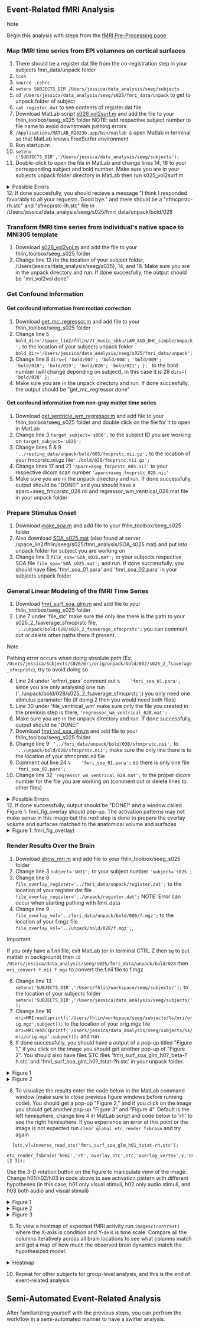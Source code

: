 ## Event-Related fMRI Analysis 
>[!NOTE]
> Begin this analysis with steps from the [fMRI Pre-Processing page](https://github.com/Lin-Brain-Lab/fMRI-Analysis-For-Mac/blob/main/fMRI%20Pre-Processing.md)
### Map fMRI time series from EPI volumnes on cortical surfaces
1. There should be a register.dat file from the co-registration step in your subjects fmri_data/unpack folder
2. `tcsh`
3. `source .cshrc`
4. `setenv SUBJECTS_DIR /Users/jessica/data_analysis/seeg/subjects`
5. `cd /Users/jessica/data_analysis/seeg/s025/fmri_data/unpack` to get to unpack folder of subject
6. `cat register.dat` to see contents of register.dat file
7. Download MatLab script [s026_vol2surf.m](https://github.com/fahsuanlin/labmanual/blob/master/scripts/s026_vol2surf.m) and add the file to your fhlin_toolbox/seeg_s025 folder NOTE: add respective subject number to file name to avoid downstream pathing errors
8. `/Applications/MATLAB_R2023b.app/bin/matlab &` open Matlab in terminal so that MatLab knows FreeSurfer environment
9. Run startup.m 
10. `setenv ('SUBJECTS_DIR','/Users/jessica/data_analysis/seeg/subjects');`
12. Double-click to open the file in MatLab and change lines 14, 18 to your corresponding subject and bold number. Make sure you are in your subjects unpack folder directory in MatLab then run s025_vol2surf.m
  <details>
    <summary>Possible Errors</summary>
If you get an error `/Users/jessica/data_analysis/seeg/subjects/fsaverage/surf/lh.inflated : No such file or directory` try duplicating and putting the fsaverage folder from the FreeSurfer application into your Subjects folder
  </details>
12. If done succesfully, you should recieve a message "I think I responded favorably to all your requests. Good bye." and there should be a "sfmcprstc-rh.stc" and "sfmcprstc-lh.stc" file in /Users/jessica/data_analysis/seeg/s025/fmri_data/unpack/bold/028

### Transform fMRI time series from individual's native space to MNI305 template
1. Download [s026_vol2vol.m](https://github.com/fahsuanlin/labmanual/blob/master/scripts/s026_vol2vol.m) and add the file to your fhlin_toolbox/seeg_s025 folder
2. Change line 12 (to the location of your subject folder, /Users/jessica/data_analysis/seeg/s025), 14, and 18. Make sure you are in the unpack directory and run. If done succesfully, the output should be "mri_vol2vol done" 

### Get Confound Information
#### Get confound information from motion correction
1. Download [get_mc_regressor.m](https://github.com/fahsuanlin/labmanual/blob/master/scripts/get_mc_regressor.m) and add file to your fhlin_toolbox/seeg_s025 folder 
2. Change line 5 `bold_dir='/space_lin2/fhlin/7t_music_skku/LAM_AUD_BHC_simple/unpack';` to the location of your subjects unpack folder `bold_dir='/Users/jessica/data_analysis/seeg/s025/fmri_data/unpack';`
3. Change line 8 `dirs={
'bold/007';
'bold/008';
'bold/009';
'bold/018';
'bold/019';
'bold/020';
'bold/021';
};
`
to the bold number (will change depending on subject), in this case it is 28
`dirs={
'bold/028'
};` 
5. Make sure you are in the unpack directory and run. If done succesfully, the output should be "get_mc_regressor done" 

#### Get confound information from non-gray matter time series
1. Download [get_ventricle_wm_regressor.m](https://github.com/fahsuanlin/labmanual/blob/master/scripts/get_ventricle_wm_regressor.m) and add file to your fhlin_toolbox/seeg_s025 folder and double click on the file for it to open in MatLab
2. Change line 3 `target_subject='s006';` to the subject ID you are working on `target_subject='s025';` 
3. Change lines 5 & 9 `'../resting_data/unpack/bold/005/fmcprstc.nii.gz';` to the location of your fmcprstc.nii.gz file`'./bold/028/fmcprstc.nii.gz';` 
4. Change lines 17 and 21 `'aparc+aseg_fmcprstc_005.nii'` to your respective dicom scan number `'aparc+aseg_fmcprstc_028.nii'`  
6. Make sure you are in the unpack directory and run. If done successfully, output should be "DONE!" and you should have a aparc+aseg_fmcprstc_028.nii and regressor_wm_ventrical_028.mat file in your unpack folder

### Prepare Stimulus Onset
1. Download [make_soa.m](https://github.com/fahsuanlin/labmanual/blob/master/scripts/make_soa.m) and add file to your fhlin_toolbox/seeg_s025 folder 
2. Also download [SOA_s025.mat](https://github.com/fahsuanlin/labmanual/blob/master/scripts/SOA_s026.mat) (also found at server /space_lin2/fhlin/seeg/s025/fmri_analysis/SOA_s025.mat) and put into unpack folder for subject you are working on
3. Change line 3 `file_soa='SOA_s026.mat';` to your subjects respective SOA file `file_soa='SOA_s025.mat';` and run. If done successfully, you should have files 'fmri_soa_01.para' and 'fmri_soa_02.para' in your subjects unpack folder

### General Linear Modeling of the fMRI Time Series
1. Download [fmri_surf_soa_glm.m](https://github.com/fahsuanlin/labmanual/blob/master/scripts/fmri_surf_soa_glm.m) and add file to your fhlin_toolbox/seeg_s025 folder 
2. Line 7 under 'file_stc' make sure the only line there is the path to your s025_2_fsaverage_sfmcprstc file, `'../unpack/bold/028/s025_2_fsaverage_sfmcprstc';` you can comment out or delete other paths there if present.
>[!NOTE]
>Pathing error occurs when doing absolute path (Ex. `/Users/jessica/Subjects/s026/mri/orig/unpack/bold/032/s026_2_fsaverage_sfmcprstc`), try to avoid doing so
4. Line 24 under 'erfmri_para' comment out `%    'fmri_soa_01.para';` since you are only analysing one run ('../unpack/bold/028/s025_2_fsaverage_sfmcprstc';) you only need one stimulus paramater file (if doing 2 then you would need both files)
5. Line 30 under 'file_ventrical_wm' make sure only the file you created in the previous step is there, `'regressor_wm_ventrical_028.mat';`
6. Make sure you are in the unpack directory and run. If done successfully, output should be "DONE!"
7. Download [fmri_vol_soa_glm.m](https://github.com/fahsuanlin/labmanual/blob/master/scripts/fmri_vol_soa_glm.m) and add file to your fhlin_toolbox/seeg_s025 folder 
8. Change line 9 ` '../fmri_data/unpack/bold/030/sfmcprstc.nii';` to ` '../unpack/bold/028/sfmcprstc.nii';` make sure the only line there is to the location of your sfmcprstc.nii file
9. Comment out line 24 `%    'fmri_soa_01.para';` so there is only one file `'fmri_soa_02.para';`
10. Change line 32 `'regressor_wm_ventrical_028.mat';` to the proper dicom number for the file you are working on (comment out or delete lines to other files)
<details> 
  <summary>Possible Errors</summary>
If you get an error "Unrecognized function or variable 'load_untouch_nii'." try downloading the toolbox from https://www.mathworks.com/matlabcentral/fileexchange/8797-tools-for-nifti-and-analyze-image and adding it to your fhlin_toolbox folder
</details>
12. If done successfully, output should be "DONE!" and a window called Figure 1: fmri_fig_overlay should pop-up. The activation patterns may not make sense in this image but the next step is done to prepare the overlay volume and surfaces matched to the anatomical volume and surfaces
<details>
  <summary>Figure 1: fmri_fig_overlay)</summary>
<img width="442" alt="Screen Shot 2024-03-12 at 12 40 02 PM" src="https://github.com/Lin-Brain-Lab/fMRI-Analysis-For-Mac/assets/157174338/35230d85-92f8-49b1-8ada-9cd8c7bd4501">
</details>

### Render Results Over the Brain 
1. Download [show_mri.m](https://github.com/fahsuanlin/labmanual/blob/master/scripts/show_mri.m) and add file to your fhlin_toolbox/seeg_s025 folder 
2. Change line 3 `subject='s031';` to your subject number `'subject='s025';`
3. Change line 8 `file_overlay_register='../fmri_data/unpack/register.dat';` to the location of your register.dat file `file_overlay_register='../unpack/register.dat';` NOTE: Error can occur when starting pathing with fmri_data
4. Change line 9 `file_overlay_vol='../fmri_data/unpack/bold/006/f.mgz';` to the location of your f.mgz file `file_overlay_vol='../unpack/bold/028/f.mgz';`,
>[!IMPORTANT]
>If you only have a f.nii file, exit MatLab (or in terminal CTRL Z then `bg` to put matlab in background) then `cd /Users/jessica/data_analysis/seeg/s025/fmri_data/unpack/bold/028` then `mri_convert f.nii f.mgz` to convert the f.nii file to f.mgz
6. Change line 13 `setenv('SUBJECTS_DIR','/Users/fhlin/workspace/seeg/subjects/');` to the location of your subjects folder `setenv('SUBJECTS_DIR','/Users/jessica/data_analysis/seeg/subjects/');` 
7. Change line 16 `mri=MRIread(sprintf('/Users/fhlin/workspace/seeg/subjects/%s/mri/orig.mgz',subject));` to the location of your orig.mgz file `mri=MRIread(sprintf('/Users/jessica/data_analysis/seeg/subjects/%s/mri/orig.mgz',subject));` and run
8. If done successfully, you should have a output of a pop-up titled "Figure 1," if you click on the image you should get another pop-up of "Figure 2". You should also have files STC files 'fmri_surf_soa_glm_h0?_beta-?h.stc' and 'fmri_surf_soa_glm_h0?_tstat-?h.stc' in your unpack folder. 
<details>
  <summary>Figure 1</summary>
<img width="712" alt="Screen Shot 2024-03-12 at 1 00 13 PM" src="https://github.com/Lin-Brain-Lab/fMRI-Analysis-For-Mac/assets/157174338/f584e49d-59df-4b22-814c-f3d651702531">
</details>

<details>
   <summary>Figure 2</summary>
<img width="763" alt="Screen Shot 2024-03-12 at 3 25 01 PM" src="https://github.com/Lin-Brain-Lab/fMRI-Analysis-For-Mac/assets/157174338/14b3c616-a7bc-4e3a-8c2b-1fdc797baa51">
</details>

8. To visualize the results enter the code below in the MatLab command window (make sure to close previous figure windows before running code). You should get a pop-up "Figure 2," and if you click on the image you should get another pop-up "Figure 3" and "Figure 4". Default is the left hemisphere, change line 4 in MatLab script and code below to 'rh' to see the right hemisphere. If you experience an error at this point or the image is not expected run `clear global etc_render_fsbrain` and try again

```
  [stc,v]=inverse_read_stc('fmri_surf_soa_glm_h01_tstat-rh.stc');
  etc_render_fsbrain('hemi','rh','overlay_stc',stc,'overlay_vertex',v,'overlay_threshold',[2 3]);
```

Use the 3-D rotation button on the figure to manipulate view of the image. Change h01/h02/h03 in code above to see activation pattern with different hypotheses (in this case, h01 only visual stimuli, h02 only audio stimuli, and h03 both audio and visual stimuli)
<details>
   <summary>Figure 1</summary>
<img width="529" alt="Screen Shot 2024-03-12 at 1 18 44 PM" src="https://github.com/Lin-Brain-Lab/fMRI-Analysis-For-Mac/assets/157174338/3602a1b7-0836-469e-9517-5845becdf5d3">
</details>

  <details>
   <summary>Figure 2</summary>
<img width="722" alt="Screen Shot 2024-03-12 at 1 19 04 PM" src="https://github.com/Lin-Brain-Lab/fMRI-Analysis-For-Mac/assets/157174338/45687381-8227-4160-84a5-582ddc82cba5">
</details>

  <details>
   <summary>Figure 3</summary>
<img width="508" alt="Screen Shot 2024-03-12 at 1 19 18 PM" src="https://github.com/Lin-Brain-Lab/fMRI-Analysis-For-Mac/assets/157174338/57f12017-7d6a-4e35-bf14-ed3df5207e4f">
</details>

9. To view a heatmap of expected fMRI activity run `imagesc(contrast)` where the X-axis is condition and Y-axis is time scale. Compare all the columns iteratively across all brain locations to see what columns match and get a map of how much the observed brain dynamics match the hypothesized model.

  <details>
   <summary>Heatmap</summary>
<img width="546" alt="Screen Shot 2024-02-27 at 11 38 00 AM" src="https://github.com/Lin-Brain-Lab/FreeSurfer-Reconstruction-For-Mac/assets/157174338/eb2d8f96-fdaf-4561-bca8-b0bb356e9f69">
</details>

10. Repeat for other subjects for group-level analysis, and this is the end of event-related analysis

## Semi-Automated Event-Related Analysis
After familiarizing yourself with the previous steps, you can perfrom the workflow in a semi-automated manner to have a swifter analysis.

